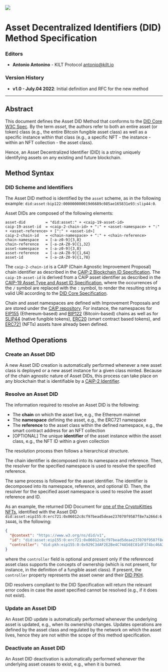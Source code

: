 [![](https://user-images.githubusercontent.com/39338561/122415864-8d6a7c00-cf88-11eb-846f-a98a936f88da.png)](https://kilt.io)

# Asset Decentralized Identifiers (DID) Method Specification

### Editors

- **Antonio Antonino** - KILT Protocol [antonio@kilt.io](mailto:antonio@kilt.io)

### Version History

- **v1.0 - July.04 2022**: Initial definition and RFC for the new method

---

## Abstract

This document defines the Asset DID Method that conforms to the [DID Core W3C Spec][did-core-spec].
By the term *asset*, the authors refer to both an entire asset (or token) class (e.g., the entire Bitcoin fungible asset class) as well as a specific instance within that class (e.g., a specific NFT - the instance - within an NFT collection - the asset class).

Hence, an Asset Decentralized Identifier (DID) is a string uniquely identifying assets on any existing and future blockchain.

## Method Syntax

### DID Scheme and Identifiers

The Asset DID method is identified by the `asset` scheme, as in the following example: `did:asset:bip122:000000000019d6689c085ae165831e93:slip44:0`.

Asset DIDs are composed of the following elements:

```
asset-did         = "did:asset:" + <caip-19-asset-id>
caip-19-asset-id  = <caip-2-chain-id> + ":" + <asset-namespace> + ":" + <asset-reference> + [":" + <asset-id>]
caip-2-chain-id   = <chain-namespace> + ":" + <chain-reference>
chain-namespace   = [-a-z0-9]{3,8}
chain-reference   = [-a-zA-Z0-9]{1,32}
asset-namespace   = [-a-z0-9]{3,8}
asset-reference   = [-a-zA-Z0-9]{1,64}
asset-id          = [-a-zA-Z0-9]{1,78}
```

The `caip-2-chain-id` is a CAIP (Chain Agnostic Improvement Proposal) chain identifier as described in the [CAIP-2 Blockchain ID Specification][caip-2-spec].
The `caip-19-asset-id` is derived from a CAIP asset identifier as described in the [CAIP-19 Asset Type and Asset ID Specification][caip-19-spec], where the occurrences of the `/` symbol are replaced with the `:` symbol, to render the resulting string a valid URI according to the [DID Core Specification][did-core-spec].

Chain and asset namespaces are defined with Improvement Proposals and are stored under the [CAIP repository][caip-repo].
For instance, the namespaces for [EIP155][caip-3-spec] (Ethereum-based) and [BIP122][caip-4-spec] (Bitcoin-based) chains as well as for [SLIP44][caip-20-spec] (native fungible tokens), [ERC20][caip-21-spec] (smart contract based tokens), and [ERC721][caip-22-spec] (NFTs) assets have already been defined.

## Method Operations

### Create an Asset DID

A new Asset DID creation is automatically performed whenever a new asset class is deployed or a new asset instance for a given class minted.
Because of the chain agnostic nature of Asset DIDs, this process can take place on any blockchain that is identifiable by a [CAIP-2 Identifier][caip-2-spec].

### Resolve an Asset DID

The information required to resolve an Asset DID is the following:

- The **chain** on which the asset live, e.g., the Ethereum mainnet
- The **namespace** defining the asset, e.g., the ERC721 namespace
- The **reference** to the asset class within the defined namespace, e.g., the smart contract address for an NFT collection
- [OPTIONAL] The unique **identifier** of the asset instance within the asset class, e.g., the NFT ID within a given collection

The resolution process then follows a hierarchical structure.

The chain identifier is decomposed into its namespace and reference.
Then, the resolver for the specified namespace is used to resolve the specified reference.

The same process is followed for the asset identifier.
The identifier is decomposed into its namespace, reference, and optional ID.
Then, the resolver for the specified asset namespace is used to resolve the asset reference and ID.

As an example, the returned DID Document for [one of the CryptoKitties NFTs](https://opensea.io/assets/ethereum/0x06012c8cf97bead5deae237070f9587f8e7a266d/634446), identified with the Asset DID `did:asset:eip155:0:erc721:0x06012c8cf97bead5deae237070f9587f8e7a266d:634446`, is the following:

```json
{
  "@context": "https://www.w3.org/ns/did/v1",
  "id": "did:asset:eip155:0:erc721:0x06012c8cf97bead5deae237070f9587f8e7a266d:634446",
  "controller": "did:pkh:eip155:0:0x929C3dAF2E2Be4C74A56EC01dF374bc46A34C6A1",
}
```

where the `controller` field is optional and present only if the referenced asset class supports the concepts of ownership (which is not present, for instance, in the definition of a fungible asset class).
If present, the `controller` property represents the asset owner and their [DID PKH](https://github.com/w3c-ccg/did-pkh/blob/main/did-pkh-method-draft.md).

DID resolvers compliant to the DID Specification will return the relevant error codes in case the asset specified cannot be resolved (e.g., if it does not exist).

<!-- TODO: Investigate the usage of the `alsoKnownAs` property when supporting asset transfers -->

### Update an Asset DID

An Asset DID update is automatically performed whenever the underlying asset is updated, e.g., when its ownership changes.
Updates operations are defined by the asset class and regulated by the network on which the asset lives, hence they are not within the scope of this method specification.

### Deactivate an Asset DID

An Asset DID deactivation is automatically performed whenever the underlying asset ceases to exist, e.g., when it is burned.

[did-core-spec]: https://www.w3.org/TR/did-core
[caip-repo]: https://github.com/ChainAgnostic/CAIPs
[caip-2-spec]: https://github.com/ChainAgnostic/CAIPs/blob/master/CAIPs/caip-2.md
[caip-3-spec]: https://github.com/ChainAgnostic/CAIPs/blob/master/CAIPs/caip-3.md
[caip-4-spec]: https://github.com/ChainAgnostic/CAIPs/blob/master/CAIPs/caip-4.md
[caip-19-spec]: https://github.com/ChainAgnostic/CAIPs/blob/master/CAIPs/caip-19.md
[caip-20-spec]: https://github.com/ChainAgnostic/CAIPs/blob/master/CAIPs/caip-20.md
[caip-21-spec]: https://github.com/ChainAgnostic/CAIPs/blob/master/CAIPs/caip-21.md
[caip-22-spec]: https://github.com/ChainAgnostic/CAIPs/blob/master/CAIPs/caip-22.md